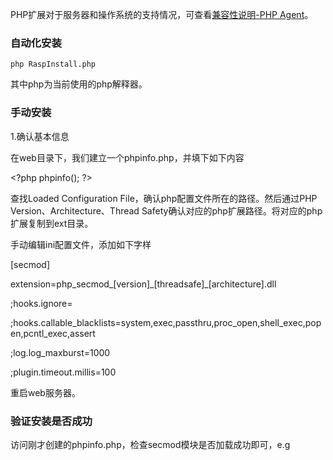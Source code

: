 PHP扩展对于服务器和操作系统的支持情况，可查看[兼容性说明-PHP Agent](//13-jian-rong-xing-shuo-ming.html)。

### 自动化安装

`php RaspInstall.php`

其中php为当前使用的php解释器。

### 手动安装

1.确认基本信息

在web目录下，我们建立一个phpinfo.php，并填下如下内容

&lt;?php phpinfo\(\); ?&gt;

查找Loaded Configuration File，确认php配置文件所在的路径。然后通过PHP Version、Architecture、Thread Safety确认对应的php扩展路径。将对应的php扩展复制到ext目录。

手动编辑ini配置文件，添加如下字样

\[secmod\]

extension=php\_secmod\_\[version\]\_\[threadsafe\]\_\[architecture\].dll

;hooks.ignore=

;hooks.callable\_blacklists=system,exec,passthru,proc\_open,shell\_exec,popen,pcntl\_exec,assert

;log.log\_maxburst=1000

;plugin.timeout.millis=100

重启web服务器。

### 验证安装是否成功

访问刚才创建的phpinfo.php，检查secmod模块是否加载成功即可，e.g

